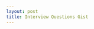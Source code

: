 ```yaml
---
layout: post
title: Interview Questions Gist
---
```


<script src="https://gist.github.com/rishabhkesarwani/606c207e1a261441f1bbc5a80c7fa43e.js?file=Interview%20Questions.md"></script>